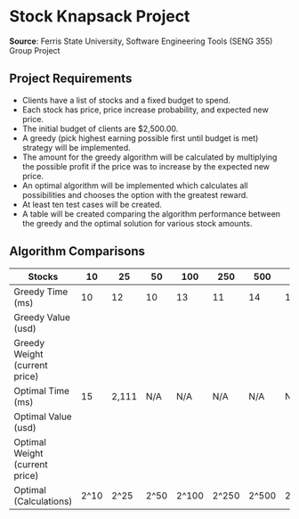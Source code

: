 # Stock Knapsack Project

**Source**: 
Ferris State University, 
Software Engineering Tools (SENG 355) Group Project

## Project Requirements
- Clients have a list of stocks and a fixed budget to spend.
- Each stock has price, price increase probability, and expected new price.
- The initial budget of clients are $2,500.00.
- A greedy (pick highest earning possible first until budget is met) strategy will be implemented.
- The amount for the greedy algorithm will be calculated by multiplying the possible profit if the price was to increase by the expected new price.
- An optimal algorithm will be implemented which calculates all possibilities and chooses the option with the greatest reward.
- At least ten test cases will be created.
- A table will be created comparing the algorithm performance between the greedy and the optimal solution for various stock amounts.

## Algorithm Comparisons

| Stocks                         | 10   | 25    | 50   | 100   | 250   | 500   | 1,000   | 5,000   | 10,000   | 15,000   |
|--------------------------------|------|-------|------|-------|-------|-------|---------|---------|----------|----------|
| Greedy Time (ms)               | 10   | 12    | 10   | 13    | 11    | 14    | 12      | 20      | 19       | 27       |
| Greedy Value (usd)             |      |       |      |       |       |       |         |         |          |          |
| Greedy Weight (current price)  |      |       |      |       |       |       |         |         |          |          |
| Optimal Time (ms)              | 15   | 2,111 | N/A  | N/A   | N/A   | N/A   | N/A     | N/A     | N/A      | N/A      |
| Optimal Value (usd)            |      |       |      |       |       |       |         |         |          |          |
| Optimal Weight (current price) |      |       |      |       |       |       |         |         |          |          |
| Optimal (Calculations)         | 2^10 | 2^25  | 2^50 | 2^100 | 2^250 | 2^500 | 2^1,000 | 2^5,000 | 2^10,000 | 2^15,000 |
